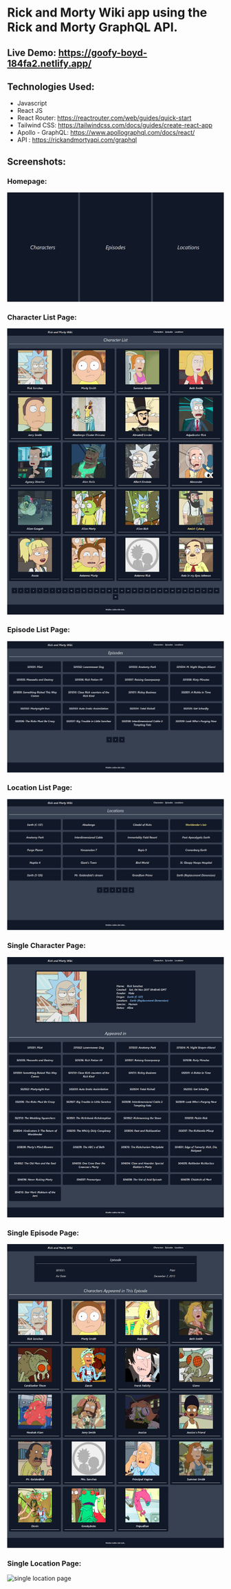 # Rick and Morty Wiki app using the Rick and Morty GraphQL API.

## Live Demo: https://goofy-boyd-184fa2.netlify.app/

## Technologies Used:

- Javascript
- React JS
- React Router: https://reactrouter.com/web/guides/quick-start
- Tailwind CSS: https://tailwindcss.com/docs/guides/create-react-app
- Apollo - GraphQL: https://www.apollographql.com/docs/react/
- API : https://rickandmortyapi.com/graphql

## Screenshots:

### Homepage:

![homepage](/screenshots/homepage.png)

### Character List Page:

![character list page](/screenshots/characterListPage.png)

### Episode List Page:

![episode list page](/screenshots/episodeListPage.png)

### Location List Page:

![location list page](/screenshots/locationListPage.png)

### Single Character Page:

![single character page](/screenshots/singleCharacterPage.png)

### Single Episode Page:

![single episode page](/screenshots/singleEpisodePage.png)

### Single Location Page:

![single location page](/screenshots/singleLocationPage)
